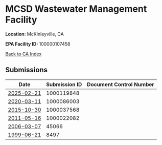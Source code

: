 # MCSD Wastewater Management Facility

**Location:** McKinleyville, CA

**EPA Facility ID:** 100000107458

[Back to CA Index](../../index.md)

## Submissions

| Date | Submission ID | Document Control Number |
|------|--------------|-------------------------|
| [2025-02-21](submissions/1000119848.md) | 1000119848 |  |
| [2020-03-11](submissions/1000086003.md) | 1000086003 |  |
| [2015-10-30](submissions/1000037568.md) | 1000037568 |  |
| [2011-05-16](submissions/1000022082.md) | 1000022082 |  |
| [2006-03-07](submissions/45066.md) | 45066 |  |
| [1999-06-21](submissions/8497.md) | 8497 |  |
